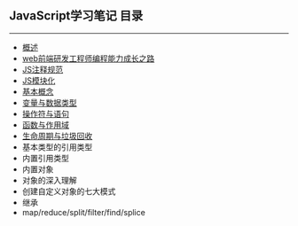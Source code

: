 ## JavaScript学习笔记 目录
---

+ [概述](./conception.md) 
+ [web前端研发工程师编程能力成长之路](./future.md)
+ [JS注释规范](./annotation.md)
+ [JS模块化](./modules.md)
+ [基本概念](./no1.md)
+ [变量与数据类型](./no2.md)
+ [操作符与语句](./no3.md)
+ [函数与作用域](./no4.md)
+ [生命周期与垃圾回收](./no5.md)
+ 基本类型的引用类型
+ 内置引用类型
+ 内置对象
+ 对象的深入理解
+ 创建自定义对象的七大模式
+ 继承
+ map/reduce/split/filter/find/splice

